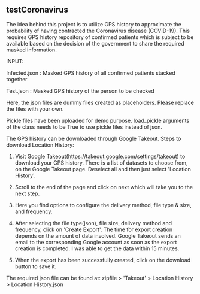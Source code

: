 ## testCoronavirus
The idea behind this project is to utilize GPS history to approximate the probability of having contracted the Coronavirus disease (COVID-19). This requires GPS history repository of confirmed patients which is subject to be available based on the decision of the government to share the required masked information. 

INPUT:

Infected.json : Masked GPS history of all confirmed patients stacked together

Test.json     : Masked GPS history of the person to be checked

Here, the json files are dummy files created as placeholders. Please replace the files with your own. 

Pickle files have been uploaded for demo purpose. load_pickle arguments of the class needs to be True to use pickle files instead of json.

The GPS history can be downloaded through Google Takeout. Steps to download Location History:

1. Visit Google Takeout(https://takeout.google.com/settings/takeout) to download your GPS history. There is a list of datasets to choose from, on the Google Takeout page. Deselect all and then just select 'Location History'.

2. Scroll to the end of the page and click on next which will take you to the next step.

3. Here you find options to configure the delivery method, file type & size, and frequency.

4. After selecting the file type(json), file size, delivery method and frequency, click on 'Create Export'. The time for export creation depends on the amount of data involved. Google Takeout sends an email to the corresponding Google account as soon as the export creation is completed. I was able to get the data within 15 minutes.

5. When the export has been successfully created, click on the download button to save it.

The required json file can be found at: zipfile > 'Takeout' > Location History > Location History.json


